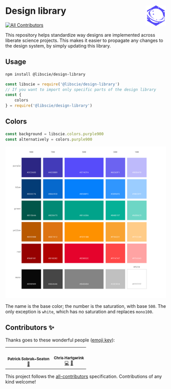 # Design library <img src="https://raw.githubusercontent.com/libscie/design/main/libscie-logomark-1024-square.png" align="right" height="64" />
<!-- ALL-CONTRIBUTORS-BADGE:START - Do not remove or modify this section -->
[![All Contributors](https://img.shields.io/badge/all_contributors-2-orange.svg?style=flat-square)](#contributors-)
<!-- ALL-CONTRIBUTORS-BADGE:END -->

This repository helps standardize way designs are implemented across liberate science projects. This makes it easier to propagate any changes to the design system, by simply updating this library.

## Usage

```sh
npm install @libscie/design-library
```

```js
const libscie = require('@libscie/design-library')
// If you want to import only specific parts of the design library
const {
    colors
} = require('@libscie/design-library')
```

## Colors

```js
const background = libscie.colors.purple900
const alternatively = colors.purple900
```

![Color library cheatsheet](./color-cheatsheet.png)

The name is the base color; the number is the saturation, with base `500`. The only exception is `white`, which has no saturation and replaces `mono100`.

## Contributors ✨

Thanks goes to these wonderful people ([emoji key](https://allcontributors.org/docs/en/emoji-key)):

<!-- ALL-CONTRIBUTORS-LIST:START - Do not remove or modify this section -->
<!-- prettier-ignore-start -->
<!-- markdownlint-disable -->
<table>
  <tr>
    <td align="center"><a href="http://sobrakseaton.com"><img src="https://avatars.githubusercontent.com/u/28573875?v=4?s=100" width="100px;" alt=""/><br /><sub><b>Patrick Sobrak-Seaton</b></sub></a><br /><a href="#design-psobrakseaton" title="Design">🎨</a></td>
    <td align="center"><a href="https://chjh.nl"><img src="https://avatars.githubusercontent.com/u/2946344?v=4?s=100" width="100px;" alt=""/><br /><sub><b>Chris Hartgerink</b></sub></a><br /><a href="https://github.com/libscie/design-library/commits?author=chartgerink" title="Code">💻</a> <a href="#maintenance-chartgerink" title="Maintenance">🚧</a></td>
  </tr>
</table>

<!-- markdownlint-restore -->
<!-- prettier-ignore-end -->

<!-- ALL-CONTRIBUTORS-LIST:END -->

This project follows the [all-contributors](https://github.com/all-contributors/all-contributors) specification. Contributions of any kind welcome!
